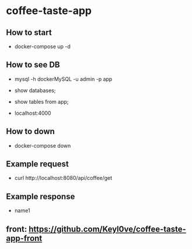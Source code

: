 # coffee-taste-app

## How to start
- docker-compose up -d

## How to see DB
- mysql -h dockerMySQL -u admin -p app
- show databases;
- show tables from app;

- localhost:4000



## How to down
- docker-compose down

## Example request
- curl http://localhost:8080/api/coffee/get

## Example response
- name1

## front: https://github.com/Keyl0ve/coffee-taste-app-front
